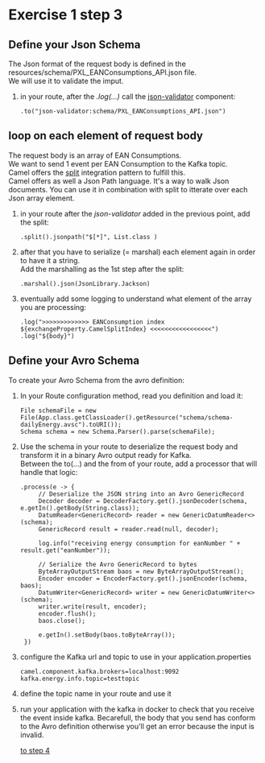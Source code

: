 # Exercise 1 step 3

## Define your Json Schema

The Json format of the request body is defined in the resources/schema/PXL_EANConsumptions_API.json file.  
We will use it to validate the imput.  

1. in your route, after the _.log(...)_ call the [json-validator](https://camel.apache.org/components/4.4.x/json-validator-component.html) component:  
   ```
   .to("json-validator:schema/PXL_EANConsumptions_API.json")   
   ``` 
   
## loop on each element of request body

The request body is an array of EAN Consumptions.  
We want to send 1 event per EAN Consumption to the Kafka topic.  
Camel offers the [split](https://camel.apache.org/components/4.4.x/eips/split-eip.html) integration pattern to fulfill this.  
Camel offers as well a Json Path language. It's a way to walk Json documents. You can use it in combination with split to itterate over each Json array element.  

1. in your route after the _json-validator_ added in the previous point, add the split:  
   ```
   .split().jsonpath("$[*]", List.class )
   ```
2. after that you have to serialize (= marshal) each element again in order to have it a string.  
   Add the marshalling as the 1st step after the split:  
   ```
   .marshal().json(JsonLibrary.Jackson)
   ```
3. eventually add some logging to understand what element of the array you are processing:
   ```
   .log(">>>>>>>>>>>>> EANConsumption index ${exchangeProperty.CamelSplitIndex} <<<<<<<<<<<<<<<<<")
   .log("${body}")             
   ```

## Define your Avro Schema

To create your Avro Schema from the avro definition:
1. In your Route configuration method, read you definition and load it:  
   ```
   File schemaFile = new File(App.class.getClassLoader().getResource("schema/schema-dailyEnergy.avsc").toURI());
   Schema schema = new Schema.Parser().parse(schemaFile);
   ```
2. Use the schema in your route to deserialize the request body and transform it in a binary Avro output ready for Kafka.  
   Between the to(...) and the from of your route, add a processor that will handle that logic:  
   ```
   .process(e -> {
		// Deserialize the JSON string into an Avro GenericRecord
		Decoder decoder = DecoderFactory.get().jsonDecoder(schema, e.getIn().getBody(String.class));
		DatumReader<GenericRecord> reader = new GenericDatumReader<>(schema);
		GenericRecord result = reader.read(null, decoder);

		log.info("receiving energy consumption for eanNumber " + result.get("eanNumber"));

		// Serialize the Avro GenericRecord to bytes
		ByteArrayOutputStream baos = new ByteArrayOutputStream();
		Encoder encoder = EncoderFactory.get().jsonEncoder(schema, baos);
		DatumWriter<GenericRecord> writer = new GenericDatumWriter<>(schema);
		writer.write(result, encoder);
		encoder.flush();
		baos.close();

		e.getIn().setBody(baos.toByteArray());
	})
   ```
3. configure the Kafka url and topic to use in your application.properties  
   ```
   camel.component.kafka.brokers=localhost:9092
   kafka.energy.info.topic=testtopic
   ```
4. define the topic name in your route and use it

5. run your application with the kafka in docker to check that you receive the event inside kafka.
   Becarefull, the body that you send has conform to the Avro definition otherwise you'll get an error because the input is invalid.
   
    [to step 4](exercice-1-step-4.md) 